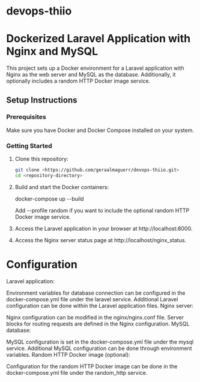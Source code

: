 # devops-thiio

# Dockerized Laravel Application with Nginx and MySQL

This project sets up a Docker environment for a Laravel application with Nginx as the web server and MySQL as the database. Additionally, it optionally includes a random HTTP Docker image service.

## Setup Instructions

### Prerequisites

Make sure you have Docker and Docker Compose installed on your system.

### Getting Started

1. Clone this repository:

   ```bash
   git clone <https://github.com/geraalmaguerr/devops-thiio.git>
   cd <repository-directory>

2. Build and start the Docker containers:

    docker-compose up --build

    Add --profile random if you want to include the optional random HTTP Docker image service.

3. Access the Laravel application in your browser at http://localhost:8000.

4. Access the Nginx server status page at http://localhost/nginx_status.

# Configuration

Laravel application:

Environment variables for database connection can be configured in the docker-compose.yml file under the laravel service.
Additional Laravel configuration can be done within the Laravel application files.
Nginx server:

Nginx configuration can be modified in the nginx/nginx.conf file.
Server blocks for routing requests are defined in the Nginx configuration.
MySQL database:

MySQL configuration is set in the docker-compose.yml file under the mysql service.
Additional MySQL configuration can be done through environment variables.
Random HTTP Docker image (optional):

Configuration for the random HTTP Docker image can be done in the docker-compose.yml file under the random_http service.

